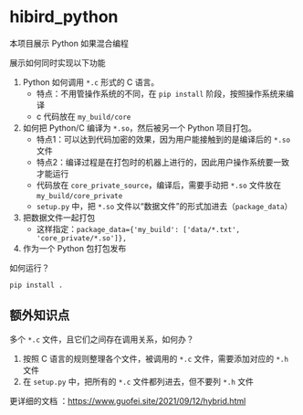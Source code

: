 # hibird_python
本项目展示 Python 如果混合编程

展示如何同时实现以下功能
1. Python 如何调用 `*.c` 形式的 C 语言。
    - 特点：不用管操作系统的不同，在 `pip install` 阶段，按照操作系统来编译
    - c 代码放在 `my_build/core`
2. 如何把 Python/C 编译为 `*.so`，然后被另一个 Python 项目打包。
    - 特点1：可以达到代码加密的效果，因为用户能接触到的是编译后的 `*.so` 文件
    - 特点2：编译过程是在打包时的机器上进行的，因此用户操作系统要一致才能运行
    - 代码放在 `core_private_source`，编译后，需要手动把 `*.so` 文件放在 `my_build/core_private` 
    - `setup.py` 中，把 `*.so` 文件以“数据文件”的形式加进去（`package_data`）
3. 把数据文件一起打包
    - 这样指定：`package_data={'my_build': ['data/*.txt', 'core_private/*.so']},`
4. 作为一个 Python 包打包发布 
 

如何运行？
```
pip install .
```

## 额外知识点 

多个 `*.c` 文件，且它们之间存在调用关系，如何办？
1. 按照 C 语言的规则整理各个文件，被调用的 `*.c` 文件，需要添加对应的 `*.h` 文件
2. 在 `setup.py` 中，把所有的  `*.c` 文件都列进去，但不要列 `*.h` 文件
 


更详细的文档 ：https://www.guofei.site/2021/09/12/hybrid.html
